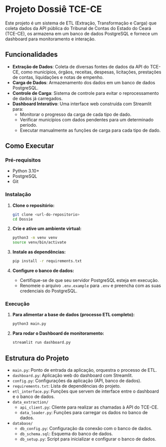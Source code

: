 # Projeto Dossiê TCE-CE

Este projeto é um sistema de ETL (Extração, Transformação e Carga) que coleta dados da API pública do Tribunal de Contas do Estado do Ceará (TCE-CE), os armazena em um banco de dados PostgreSQL e fornece um dashboard para monitoramento e interação.

## Funcionalidades

- **Extração de Dados**: Coleta de diversas fontes de dados da API do TCE-CE, como municípios, órgãos, receitas, despesas, licitações, prestações de contas, liquidações e notas de empenho.
- **Carga de Dados**: Armazenamento dos dados em um banco de dados PostgreSQL.
- **Controle de Carga**: Sistema de controle para evitar o reprocessamento de dados já carregados.
- **Dashboard Interativo**: Uma interface web construída com Streamlit para:
  - Monitorar o progresso da carga de cada tipo de dado.
  - Verificar municípios com dados pendentes para um determinado período.
  - Executar manualmente as funções de carga para cada tipo de dado.

## Como Executar

### Pré-requisitos

- Python 3.10+
- PostgreSQL
- Git

### Instalação

1. **Clone o repositório:**
   ```bash
   git clone <url-do-repositorio>
   cd Dossie
   ```

2. **Crie e ative um ambiente virtual:**
   ```bash
   python3 -m venv venv
   source venv/bin/activate
   ```

3. **Instale as dependências:**
   ```bash
   pip install -r requirements.txt
   ```

4. **Configure o banco de dados:**
   - Certifique-se de que seu servidor PostgreSQL esteja em execução.
   - Renomeie o arquivo `.env.example` para `.env` e preencha com as suas credenciais do PostgreSQL.

### Execução

1. **Para alimentar a base de dados (processo ETL completo):**
   ```bash
   python3 main.py
   ```

2. **Para rodar o Dashboard de monitoramento:**
   ```bash
   streamlit run dashboard.py
   ```

## Estrutura do Projeto

- `main.py`: Ponto de entrada da aplicação, orquestra o processo de ETL.
- `dashboard.py`: Aplicação web do dashboard com Streamlit.
- `config.py`: Configurações da aplicação (API, banco de dados).
- `requirements.txt`: Lista de dependências do projeto.
- `etl_interface.py`: Funções que servem de interface entre o dashboard e o banco de dados.
- `data_extraction/`
  - `api_client.py`: Cliente para realizar as chamadas à API do TCE-CE.
  - `data_loader.py`: Funções para carregar os dados no banco de dados.
- `database/`
  - `db_config.py`: Configuração da conexão com o banco de dados.
  - `db_schema.sql`: Esquema do banco de dados.
  - `db_setup.py`: Script para inicializar e configurar o banco de dados.
